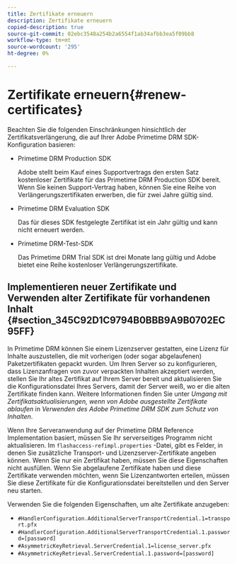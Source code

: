 ```yaml
---
title: Zertifikate erneuern
description: Zertifikate erneuern
copied-description: true
source-git-commit: 02ebc3548a254b2a6554f1ab34afbb3ea5f09bb8
workflow-type: tm+mt
source-wordcount: '295'
ht-degree: 0%

---
```


# Zertifikate erneuern{#renew-certificates}

Beachten Sie die folgenden Einschränkungen hinsichtlich der Zertifikatsverlängerung, die auf Ihrer Adobe Primetime DRM SDK-Konfiguration basieren:

* Primetime DRM Production SDK

  Adobe stellt beim Kauf eines Supportvertrags den ersten Satz kostenloser Zertifikate für das Primetime DRM Production SDK bereit. Wenn Sie keinen Support-Vertrag haben, können Sie eine Reihe von Verlängerungszertifikaten erwerben, die für zwei Jahre gültig sind.
* Primetime DRM Evaluation SDK

  Das für dieses SDK festgelegte Zertifikat ist ein Jahr gültig und kann nicht erneuert werden.
* Primetime DRM-Test-SDK

  Das Primetime DRM Trial SDK ist drei Monate lang gültig und Adobe bietet eine Reihe kostenloser Verlängerungszertifikate.

## Implementieren neuer Zertifikate und Verwenden alter Zertifikate für vorhandenen Inhalt {#section_345C92D1C9794B0BBB9A9B0702EC95FF}

In Primetime DRM können Sie einem Lizenzserver gestatten, eine Lizenz für Inhalte auszustellen, die mit vorherigen (oder sogar abgelaufenen) Paketzertifikaten gepackt wurden. Um Ihren Server so zu konfigurieren, dass Lizenzanfragen von zuvor verpackten Inhalten akzeptiert werden, stellen Sie Ihr altes Zertifikat auf Ihrem Server bereit und aktualisieren Sie die Konfigurationsdatei Ihres Servers, damit der Server weiß, wo er die alten Zertifikate finden kann. Weitere Informationen finden Sie unter *Umgang mit Zertifikatsaktualisierungen, wenn von Adobe ausgestellte Zertifikate ablaufen* in *Verwenden des Adobe Primetime DRM SDK zum Schutz von Inhalten*.

Wenn Ihre Serveranwendung auf der Primetime DRM Reference Implementation basiert, müssen Sie Ihr serverseitiges Programm nicht aktualisieren. Im `flashaccess-refimpl.properties` -Datei, gibt es Felder, in denen Sie zusätzliche Transport- und Lizenzserver-Zertifikate angeben können. Wenn Sie nur ein Zertifikat haben, müssen Sie diese Eigenschaften nicht ausfüllen. Wenn Sie abgelaufene Zertifikate haben und diese Zertifikate verwenden möchten, wenn Sie Lizenzantworten erteilen, müssen Sie diese Zertifikate für die Konfigurationsdatei bereitstellen und den Server neu starten.

Verwenden Sie die folgenden Eigenschaften, um alte Zertifikate anzugeben:

* `#HandlerConfiguration.AdditionalServerTransportCredential.1=transport.pfx`
* `#HandlerConfiguration.AdditionalServerTransportCredential.1.password=[password]`
* `#AsymmetricKeyRetrieval.ServerCredential.1=license_server.pfx`
* `#AsymmetricKeyRetrieval.ServerCredential.1.password=[password]`
